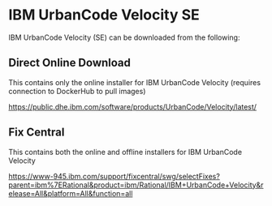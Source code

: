 # IBM UrbanCode Velocity SE

IBM UrbanCode Velocity (SE) can be downloaded from the following:

## Direct Online Download
This contains only the online installer for IBM UrbanCode Velocity (requires connection to DockerHub to pull images)

https://public.dhe.ibm.com/software/products/UrbanCode/Velocity/latest/

## Fix Central
This contains both the online and offline installers for IBM UrbanCode Velocity

https://www-945.ibm.com/support/fixcentral/swg/selectFixes?parent=ibm%7ERational&product=ibm/Rational/IBM+UrbanCode+Velocity&release=All&platform=All&function=all
